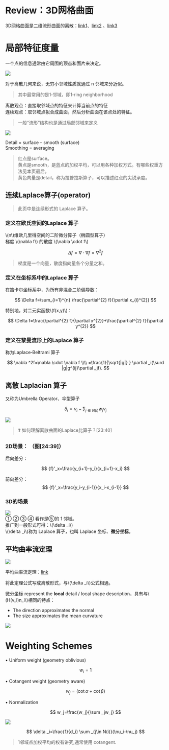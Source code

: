# Review：3D网格曲面

3D网格曲面是二维流形曲面的离散：[link1](../DiscreteDifferential/Review.md)、[link2](../../../DiscreteCurves/Discretization.md) 、[link3](../TriangularMeshes/DataStructure.md)   

# 局部特征度量   

一个点的信息通常由它周围的顶点和面片来决定。     

![](../assets/网格5.png)   

对于离散几何来说，无穷小邻域性质就通过 n 邻域来分近似。   

> 其中最常用的是1‐邻域，即1‐ring neighborhood  

­离散观点：直接取邻域点的特征来计算当前点的特征     
连续观点：取邻域点拟合成曲面，然后分析曲面在该点处的特征。   

> 一般“流形”结构也是通过局部邻域来定义   

![](../assets/网格6.png)   

Detail = surface – smooth (surface)     
Smoothing = averaging    

> 红点是surface。  
> 黄点是smooth，是蓝点的加权平均，可以用各种加权方式。有哪些权重方法见本页最后。    
> 黄色向量是detail，称为拉普拉斯算子，可以描述红点的尖锐承度。   

## 连续Laplace算子(operator)    

> 此页中是连续形式的 Laplace 算子。   

### 定义在欧氏空间的Laplace 算子

\\(n\\)维欧几里得空间的二阶微分算子（椭圆型算子）   
梯度 \\(\nabla f\\) 的散度 \\(\nabla \cdot f\\)   

$$
\Delta f=\nabla \cdot \nabla f=\nabla^{2} f
$$

> 梯度是一个向量，散度指向量各个分量之和。    

### 定义在坐标系中的Laplace 算子

在笛卡尔坐标系中，为所有非混合二阶偏导数：

$$
\Delta f=\sum_{i=1}^{n} \frac{\partial^{2} f}{\partial x_{i}^{2}}
$$


特别地，对二元实函数\\(f(x,y)\\)：    

$$
\Delta f=\frac{\partial^{2} f}{\partial x^{2}}+\frac{\partial^{2} f}{\partial y^{2}}
$$


### 定义在黎曼流形上的Laplace 算子

称为Laplace‐Beltrami 算子    


$$
\nabla ^2f=\nabla \cdot \nabla f \\\\
=\frac{1}{\sqrt{|g|} } \partial _i(\surd |g|g^{ij}\partial _jf).
$$

## 离散 Laplacian 算子

又称为Umbrella Operator、伞型算子   

$$
\delta _i=\nu _i-\sum _{j\in N(i)}w_j\nu _j
$$

![](../assets/网格7.png)    

> &#x2753; 如何理解离散曲面的Laplace比算子？[23:40]
    
### 2D场景： （图[24:39]）      

后向差分： 

$$
{f}'_x=\frac{y_{i+1}-y_i}{x_{i+1}-x_i} 
$$

前向差分：
$$
{f}'_x=\frac{y_i-y_{i-1}}{x_i-x_{i-1}} 
$$

### 3D的场景

![](../RAW/75.1.png)  
① ② ③ ④ 看作是⑤的 1 邻域。    
推广到一般形式可得：\\(\delta _i\\)     
\\(\delta _i\\)称为 Laplace 算子，也叫 Laplace 坐标、**微分坐标**。    

## 平均曲率流定理   

![](../assets/网格8.png)    

平均曲率流定理：[link](../DiscreteDifferential/Surfaces.md)  

将此定理公式写成离散形式，与\\(\delta _i\\)公式相通。    

微分坐标 represent the **local** detail / local shape description，具有与\\(H(v_i)n_i\\)相同的特点：     
- The direction approximates the normal    
- The size approximates the mean curvature    

![](../assets/网格9.png)    


# Weighting Schemes   

• Uniform weight (geometry oblivious)     

$$
w_i=1
$$

• Cotangent weight (geometry aware)     

$$
w_j=(\cot \alpha +\cot \beta )
$$

• Normalization    

$$
w_j=\frac{w_j}{\sum _jw_j} 
$$

![](../assets/网格10.png)    

$$
\delta _i=\frac{1}{d_i} \sum _{j\in N(i)}(\nu_i-\nu_j)
$$

> 1邻域点加权平均的权有讲究,通常使用 cotangent.  

